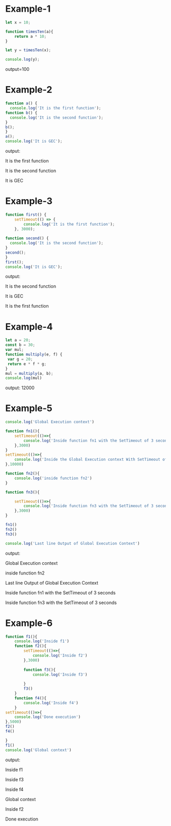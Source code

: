 # Example-1
```javascript
let x = 10;

function timesTen(a){
    return a * 10;
}

let y = timesTen(x);

console.log(y);
```
output=100

# Example-2 
```javascript
function a() {  
  console.log('It is the first function');  
function b() {  
  console.log('It is the second function');  
}  
b();  
}  
a();  
console.log('It is GEC');
```

output: 

It is the first function

It is the second function

It is GEC

# Example-3
```javascript
function first() { 
    setTimeout(() => {
        console.log('It is the first function'); 
    }, 3000); 
   
function second() {  
  console.log('It is the second function');  
}  
second();  
}  
first();  
console.log('It is GEC'); 
```

output:

It is the second function

It is GEC

It is the first function

# Example-4
```javascript
let a = 20;
const b = 30;
var mul;
function multiply(e, f) {
 var g = 20;
 return e * f * g;
}
mul = multiply(a, b);
console.log(mul)
```
output:  12000

# Example-5
```javascript
console.log('Global Execution context')

function fn1(){
    setTimeout(()=>{
        console.log('Inside function fn1 with the SetTimeout of 3 seconds')
    },3000)
}
setTimeout(()=>{
    console.log('Inside the Global Execution context With SetTimeout of 10 seconds')
},10000)

function fn2(){
    console.log('inside function fn2')
}

function fn3(){

    setTimeout(()=>{
        console.log('Inside function fn3 with the SetTimeout of 3 seconds')
    },3000)
}

fn1()
fn2()
fn3()

console.log('Last line Output of Global Execution Context')
```

output:

Global Execution context

inside function fn2

Last line Output of Global Execution Context

Inside function fn1 with the SetTimeout of 3 seconds

Inside function fn3 with the SetTimeout of 3 seconds


# Example-6
```javascript
function f1(){
    console.log('Inside f1')
    function f2(){
        setTimeout(()=>{
            console.log('Inside f2')
        },3000)
         
        function f3(){
            console.log('Inside f3')
           
        }
        f3()
    }
    function f4(){
        console.log('Inside f4')
    }
setTimeout(()=>{
    console.log('Done execution')
},5000)
f2()
f4()

}
f1()
console.log('Global context')
```

output:

Inside f1

Inside f3

Inside f4

Global context

Inside f2

Done execution